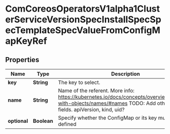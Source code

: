 
# ComCoreosOperatorsV1alpha1ClusterServiceVersionSpecInstallSpecSpecTemplateSpecValueFromConfigMapKeyRef

## Properties
Name | Type | Description | Notes
------------ | ------------- | ------------- | -------------
**key** | **String** | The key to select. | 
**name** | **String** | Name of the referent. More info: https://kubernetes.io/docs/concepts/overview/working-with-objects/names/#names TODO: Add other useful fields. apiVersion, kind, uid? |  [optional]
**optional** | **Boolean** | Specify whether the ConfigMap or its key must be defined |  [optional]



